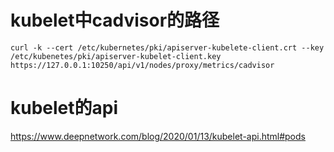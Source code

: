 # kubelet中cadvisor的路径
```shell
curl -k --cert /etc/kubernetes/pki/apiserver-kubelete-client.crt --key /etc/kubenetes/pki/apiserver-kubelet-client.key  https://127.0.0.1:10250/api/v1/nodes/proxy/metrics/cadvisor
```

# kubelet的api
https://www.deepnetwork.com/blog/2020/01/13/kubelet-api.html#pods